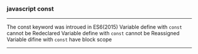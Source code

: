 ### javascript const

---

   The const keyword was introued in ES6(2015)
   Variable define with `const` cannot be Redeclared
   Variable define with `const` cannot be Reassigned
   Variable difine with `const` have block scope

---

